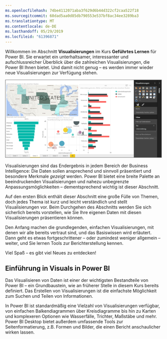 ```yaml
---
ms.openlocfilehash: 74be4112071aba3f629d6b44d322cf2caa522f18
ms.sourcegitcommit: 60dad5aa0d85db790553e537bf8ac34ee3289ba3
ms.translationtype: MT
ms.contentlocale: de-DE
ms.lasthandoff: 05/29/2019
ms.locfileid: "61396871"
---
```

Willkommen im Abschnitt **Visualisierungen** im Kurs **Geführtes Lernen** für Power BI. Sie erwartet ein unterhaltsamer, interessanter und aufschlussreicher Überblick über die zahlreichen Visualisierungen, die Power BI Ihnen bietet. Und damit nicht genug – es werden immer wieder neue Visualisierungen zur Verfügung stehen.

![](media/3-1-intro-visualizations/3-1_1.png)

Visualisierungen sind das Endergebnis in jedem Bereich der Business Intelligence: Die Daten sollen ansprechend und sinnvoll präsentiert und besondere Merkmale *gezeigt* werden. Power BI bietet eine breite Palette an beeindruckenden Visualisierungen und nahezu unbegrenzte Anpassungsmöglichkeiten – dementsprechend wichtig ist dieser Abschnitt.

Auf den ersten Blick enthält dieser Abschnitt eine große Fülle von Themen, doch jedes Thema ist kurz und leicht verständlich und stellt Visualisierungen vor. Beim Durchgehen des Abschnitts werden Sie sich sicherlich bereits vorstellen, wie Sie Ihre eigenen Daten mit diesen Visualisierungen präsentieren können.

Den Anfang machen die grundlegenden, einfachen Visualisierungen, mit denen wir alle bereits vertraut sind, und das Basiswissen wird erläutert. Dann geht es etwas fortgeschrittener – oder zumindest weniger allgemein – weiter, und Sie lernen Tools zur Berichterstellung kennen.

Viel Spaß – es gibt viel Neues zu entdecken!

## <a name="introduction-to-visuals-in-power-bi"></a>Einführung in Visuals in Power BI
Das Visualisieren von Daten ist einer der wichtigsten Bestandteile von Power BI – ein Grundbaustein, wie an früherer Stelle in diesem Kurs bereits definiert. Das Erstellen von Visualisierungen ist die einfachste Möglichkeit zum Suchen und Teilen von Informationen.

In Power BI ist standardmäßig eine Vielzahl von Visualisierungen verfügbar, von einfachen Balkendiagrammen über Kreisdiagramme bis hin zu Karten und komplexeren Optionen wie Wasserfälle, Trichter, Maßstäbe und mehr. Power BI Desktop bietet außerdem umfassende Tools zur Seitenformatierung, z.B. Formen und Bilder, die einen Bericht anschaulicher wirken lassen.

